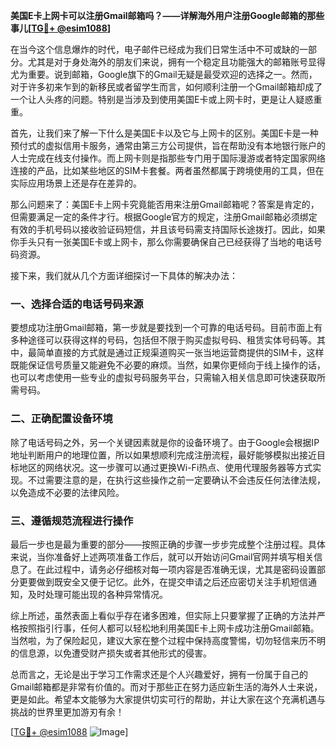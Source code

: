 **美国E卡上网卡可以注册Gmail邮箱吗？——详解海外用户注册Google邮箱的那些事儿[[TG💪+ @esim1088](https://t.me/s/esim1088)]**

在当今这个信息爆炸的时代，电子邮件已经成为我们日常生活中不可或缺的一部分。尤其是对于身处海外的朋友们来说，拥有一个稳定且功能强大的邮箱账号显得尤为重要。说到邮箱，Google旗下的Gmail无疑是最受欢迎的选择之一。然而，对于许多初来乍到的新移民或者留学生而言，如何顺利注册一个Gmail邮箱却成了一个让人头疼的问题。特别是当涉及到使用美国E卡或上网卡时，更是让人疑惑重重。

首先，让我们来了解一下什么是美国E卡以及它与上网卡的区别。美国E卡是一种预付式的虚拟信用卡服务，通常由第三方公司提供，旨在帮助没有本地银行账户的人士完成在线支付操作。而上网卡则是指那些专门用于国际漫游或者特定国家网络连接的产品，比如某些地区的SIM卡套餐。两者虽然都属于跨境使用的工具，但在实际应用场景上还是存在差异的。

那么问题来了：美国E卡上网卡究竟能否用来注册Gmail邮箱呢？答案是肯定的，但需要满足一定的条件才行。根据Google官方的规定，注册Gmail邮箱必须绑定有效的手机号码以接收验证码短信，并且该号码需支持国际长途拨打。因此，如果你手头只有一张美国E卡或上网卡，那么你需要确保自己已经获得了当地的电话号码资源。

接下来，我们就从几个方面详细探讨一下具体的解决办法：

### 一、选择合适的电话号码来源

要想成功注册Gmail邮箱，第一步就是要找到一个可靠的电话号码。目前市面上有多种途径可以获得这样的号码，包括但不限于购买虚拟号码、租赁实体号码等。其中，最简单直接的方式就是通过正规渠道购买一张当地运营商提供的SIM卡，这样既能保证信号质量又能避免不必要的麻烦。当然，如果你更倾向于线上操作的话，也可以考虑使用一些专业的虚拟号码服务平台，只需输入相关信息即可快速获取所需号码。

### 二、正确配置设备环境

除了电话号码之外，另一个关键因素就是你的设备环境了。由于Google会根据IP地址判断用户的地理位置，所以如果想顺利完成注册流程，最好能够模拟出接近目标地区的网络状况。这一步骤可以通过更换Wi-Fi热点、使用代理服务器等方式实现。不过需要注意的是，在执行这些操作之前一定要确认不会违反任何法律法规，以免造成不必要的法律风险。

### 三、遵循规范流程进行操作

最后一步也是最为重要的部分——按照正确的步骤一步步完成整个注册过程。具体来说，当你准备好上述两项准备工作后，就可以开始访问Gmail官网并填写相关信息了。在此过程中，请务必仔细核对每一项内容是否准确无误，尤其是密码设置部分更要做到既安全又便于记忆。此外，在提交申请之后还应密切关注手机短信通知，及时处理可能出现的各种异常情况。

综上所述，虽然表面上看似乎存在诸多困难，但实际上只要掌握了正确的方法并严格按照指引行事，任何人都可以轻松地利用美国E卡上网卡成功注册Gmail邮箱。当然啦，为了保险起见，建议大家在整个过程中保持高度警惕，切勿轻信来历不明的信息源，以免遭受财产损失或者其他形式的侵害。

总而言之，无论是出于学习工作需求还是个人兴趣爱好，拥有一份属于自己的Gmail邮箱都是非常有价值的。而对于那些正在努力适应新生活的海外人士来说，更是如此。希望本文能够为大家提供切实可行的帮助，并让大家在这个充满机遇与挑战的世界里更加游刃有余！

[[TG💪+ @esim1088](https://t.me/s/esim1088) ![Image](https://i.postimg.cc/4NQfJmqS/Snipaste-2025-05-13-00-14-12.png)]
